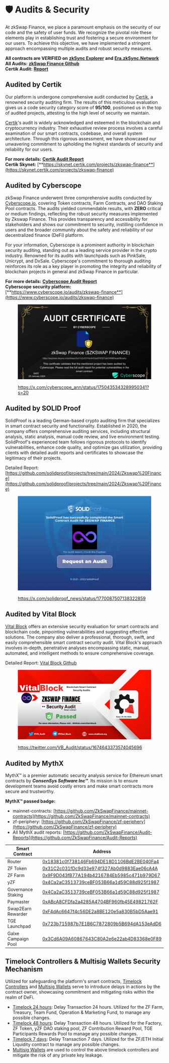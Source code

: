 # 🛡️ Audits & Security

At zkSwap Finance, we place a paramount emphasis on the security of our code and the safety of user funds. We recognize the pivotal role these elements play in establishing trust and fostering a secure environment for our users. To achieve this objective, we have implemented a stringent approach encompassing multiple audits and robust security measures.

**All contracts are VERIFIED on** [**zkSync Explorer**](smart-contracts.md) **and** [**Era.zkSync.Network**](https://era.zksync.network/)\
**All Audits:** [**zkSwap Finance Github**](https://github.com/ZkSwapFinance/Audit-Reports)\
**Certik Audit:** [**Report**](https://github.com/ZkSwapFinance/Audit-Reports/blob/main/0\_\[Certik]\_zkSwap\_Finance\_Audit\_Report.pdf)

## Audited by Certik

Our platform is undergone comprehensive audit conducted by [Certik](https://www.certik.com/), a renowned security auditing firm. The results of this meticulous evaluation gives us a code security category score of **95/100**, positioned us in the top of audited projects, attesting to the high level of security we maintain.

[Certik](https://www.certik.com/)'s audit is widely acknowledged and esteemed in the blockchain and cryptocurrency industry. Their exhaustive review process involves a careful examination of our smart contracts, codebase, and overall system architecture. Through this rigorous assessment, we have showcased our unwavering commitment to upholding the highest standards of security and reliability for our users.

**For more details:** [**Certik Audit Report**](https://github.com/ZkSwapFinance/Audit-Reports/blob/main/0\_\[Certik]\_zkSwap\_Finance\_Audit\_Report.pdf)\
**Certik Skynet:** [**https://skynet.certik.com/projects/zkswap-finance**](https://skynet.certik.com/projects/zkswap-finance)

## Audited by Cyberscope

zkSwap Finance underwent three comprehensive audits conducted by [Cyberscope.io](https://www.cyberscope.io/audits/zkswap-finance), covering Token contracts, Farm Contracts, and DAO Staking Pool contracts. The audits yielded commendable results, with **ZERO** critical or medium findings, reflecting the robust security measures implemented by Zkswap Finance. This provides transparency and accessibility for stakeholders and shows our commitment to security, instilling confidence in users and the broader community about the safety and reliability of our decentralized finance (DeFi) platform.

For your information, Cyberscope is a prominent authority in blockchain security auditing, standing out as a leading service provider in the crypto industry. Renowned for its audits with launchpads such as PinkSale, Unicrypt, and DxSale. Cyberscope's commitment to thorough auditing reinforces its role as a key player in promoting the integrity and reliability of blockchain projects in general and zkSwap Finance in particular.

**For more details:** [**Cyberscope Audit Report**](https://github.com/cyberscope-io/audits/tree/main/zkswap-finance)\
**Cyberscope security platform:** [**https://www.cyberscope.io/audits/zkswap-finance**](https://www.cyberscope.io/audits/zkswap-finance)

<figure><img src="../.gitbook/assets/image (1).png" alt="" width="563"><figcaption><p><a href="https://x.com/cyberscope_ann/status/1750435343289950341?s=20">https://x.com/cyberscope_ann/status/1750435343289950341?s=20</a></p></figcaption></figure>

## Audited by  SOLID Proof

SolidProof is a leading German-based crypto auditing firm that specializes in smart contract security and functionality. Established in 2020, the company offers comprehensive auditing services, including structural analysis, static analysis, manual code review, and live environment testing. SolidProof's experienced team follows rigorous protocols to identify vulnerabilities, enhance code quality, and optimize gas utilization, providing clients with detailed audit reports and certificates to showcase the legitimacy of their projects.

Detailed Report: [https://github.com/solidproof/projects/tree/main/2024/Zkswap%20Finance](https://github.com/solidproof/projects/tree/main/2024/Zkswap%20Finance)

<figure><img src="../.gitbook/assets/image (83).png" alt=""><figcaption><p><a href="https://x.com/solidproof_news/status/1770087507138322859">https://x.com/solidproof_news/status/1770087507138322859</a></p></figcaption></figure>

## Audited by Vital Block

[Vital Block](https://vitalblock.org/) offers an extensive security evaluation for smart contracts and blockchain code, pinpointing vulnerabilities and suggesting effective solutions. The company also deliver a professional, thorough, swift, and easily comprehensible smart contract security audit. Vital Block's approach involves in-depth, penetrative analyses encompassing static, manual, automated, and intelligent methods to ensure comprehensive coverage.

Detailed Report: [Vital Block Github](https://github.com/Vital-block/Smart-Contract-Audit/blob/main/ZKSWAP%20FINANCE%20AUDIT%20REPORT.pdf)

<figure><img src="../.gitbook/assets/image (42).png" alt="" width="563"><figcaption><p><a href="https://twitter.com/VB_Audit/status/1674643373574045696">https://twitter.com/VB_Audit/status/1674643373574045696</a></p></figcaption></figure>

## Audited by MythX

MythX™ is a premier automatic security analysis service for Ethereum smart contracts by _**ConsenSys Software Inc™**_. Its mission is to ensure development teams avoid costly errors and make smart contracts more secure and trustworthy.

**MythX™ passed badge:**&#x20;

* mainnet-contracts: [https://github.com/ZkSwapFinance/mainnet-contracts](https://github.com/ZkSwapFinance/mainnet-contracts)
* zf-periphery: [https://github.com/ZkSwapFinance/zf-periphery](https://github.com/ZkSwapFinance/zf-periphery)
* All MythX audit reports: [https://github.com/ZkSwapFinance/Audit-Reports](https://github.com/ZkSwapFinance/Audit-Reports)

| Smart Contract      | Address                                                                                                                              |
| ------------------- | ------------------------------------------------------------------------------------------------------------------------------------ |
| Router              | [0x18381c0f738146Fb694DE18D1106BdE2BE040Fa4](https://explorer.zksync.io/address/0x18381c0f738146Fb694DE18D1106BdE2BE040Fa4#contract) |
| ZF Token            | [0x31C2c031fDc9d33e974f327Ab0d9883Eae06cA4A](https://explorer.zksync.io/address/0x31C2c031fDc9d33e974f327Ab0d9883Eae06cA4A#contract) |
| ZF Farm             | [0x9F9D043fB77A194b4216784Eb5985c471b979D67](https://explorer.zksync.io/address/0x9F9D043fB77A194b4216784Eb5985c471b979D67#contract) |
| yZF                 | [0x4Ca2aC3513739ceBF053B66a1d59C88d925f1987](https://explorer.zksync.io/address/0x4Ca2aC3513739ceBF053B66a1d59C88d925f1987#contract) |
| Governance Staking  | [0x4Ca2aC3513739ceBF053B66a1d59C88d925f1987](https://explorer.zksync.io/address/0x4Ca2aC3513739ceBF053B66a1d59C88d925f1987#contract) |
| Paymaster           | [0xABcA8CFDfa2a4285A4704BF960fb45E49821762F](https://explorer.zksync.io/address/0xABcA8CFDfa2a4285A4704BF960fb45E49821762F#contract) |
| Swap2Earn Rewarder  | [0xF4dAc6647f4c56DE2a8BE120e5a830B5bD5Aae91](https://explorer.zksync.io/address/0xF4dAc6647f4c56DE2a8BE120e5a830B5bD5Aae91#contract) |
| TGE Launchpad       | [0x723b715987b7E1B6C7872809b5B694dA153eAdD6](https://explorer.zksync.io/address/0x723b715987b7E1B6C7872809b5B694dA153eAdD6#contract) |
| Galxe Campaign Pool | [0x3Cd6A09A60867643C80A2e6e22ab4D83368e0F89](https://explorer.zksync.io/address/0x3Cd6A09A60867643C80A2e6e22ab4D83368e0F89#contract) |

## Timelock Controllers & Multisig Wallets Security Mechanism

Utilized for safeguarding the platform's smart contracts, [Timelock Controllers](https://docs.zkswap.finance/contracts-and-audits/smart-contracts) and [Multisig Wallets](https://docs.zkswap.finance/contracts-and-audits/multisig-wallets) serve to introduce delays in actions by the contract owner, showcasing commitment and mitigating risks within the realm of DeFi.

* [Timelock 24 hours](https://docs.zkswap.finance/contracts-and-audits/smart-contracts): Delay Transaction 24 hours. Utilized for the ZF Farm, Treasury, Team Fund, Operation & Marketing Fund, to manage any possible  changes.
* [Timelock 48 hours](https://docs.zkswap.finance/contracts-and-audits/smart-contracts): Delay Transaction 48 hours. Utilized for the Factory, ZF Token, yZF DAO staking pool, ZF Contribution Reward Pool, TGE Participants Rewards Pool to manage any possible changes.
* [Timelock 7 days](https://docs.zkswap.finance/contracts-and-audits/smart-contracts): Delay Transaction 7 days. Utilized for the ZF/ETH Initial Liquidity contract to manage any possible changes.
* [Multisig Wallets](https://docs.zkswap.finance/contracts-and-audits/multisig-wallets) are used to control the above timelock controllers and mitigate the risk of any private key leakage.
